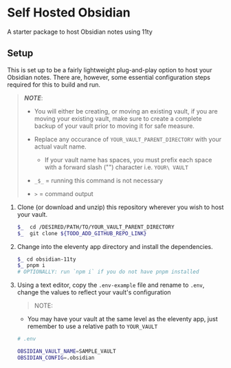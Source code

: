 #	Self Hosted Obsidian

A starter package to host Obsidian notes using 11ty

## Setup

This is set up to be a fairly lightweight plug-and-play option to host your Obsidian notes. There are, however, some essential configuration steps required for this to build and run.

> ***NOTE***: 
> - You will either be creating, or moving an existing vault, if you are moving your existing vault, make sure to create a complete backup of your vault prior to moving it for safe measure.
> - Replace any occurance of `YOUR_VAULT_PARENT_DIRECTORY` with your actual vault name. 
>   - If your vault name has spaces, you must prefix each space with 
>     a forward slash ("\") character i.e. `YOUR\ VAULT`
> 
> - `_$_` = running this command is not necessary
> - `>`  = command output
> 

1. Clone (or download and unzip) this repository wherever you wish to host your vault.
    ```sh
    $_  cd /DESIRED/PATH/TO/YOUR_VAULT_PARENT_DIRECTORY
    $_  git clone ${TODO_ADD_GITHUB_REPO_LINK}
    ```

2. Change into the eleventy app directory and install the dependencies.
    ```sh
    $_ cd obsidian-11ty
    $_ pnpm i 
    # OPTIONALLY: run `npm i` if you do not have pnpm installed
    ```


3. Using a text editor, copy the `.env-example` file and rename to `.env`, change the values to reflect your vault's configuration
    > NOTE:
    - You may have your vault at the same level as the eleventy app, just remember to use a relative path to `YOUR_VAULT` 
    ```sh
    # .env

    OBSIDIAN_VAULT_NAME=SAMPLE_VAULT
    OBSIDIAN_CONFIG=.obsidian
    ```
